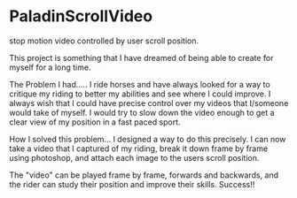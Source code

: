 # PaladinScrollVideo
stop motion video controlled by user scroll position.

This project is something that I have dreamed of being able to create for myself for a long time.

The Problem I had.....
I ride horses and have always looked for a way to critique my riding to better my abilities and see where I could improve.
I always wish that I could have precise control over my videos that I/someone would take of myself.
I would try to slow down the video enough to get a clear view of my position in a fast paced sport.

How I solved this problem...
I designed a way to do this precisely. I can now take a video that I captured of my riding, 
break it down frame by frame using photoshop, 
and attach each image to the users scroll position.

The "video" can be played frame by frame, forwards and backwards, and the rider can study their position and improve their skills.
Success!!
